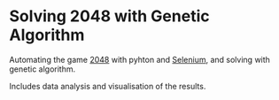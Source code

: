 # Solving 2048 with Genetic Algorithm

Automating the game [2048](https://play2048.co/) with pyhton and [Selenium](https://selenium-python.readthedocs.io/),
and solving with genetic algorithm.

Includes data analysis and visualisation of the results.